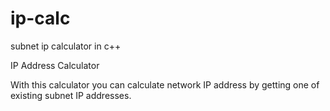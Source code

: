 # ip-calc
subnet ip calculator in c++


IP Address Calculator

With this calculator you can calculate network IP address by getting one of existing subnet IP addresses.
